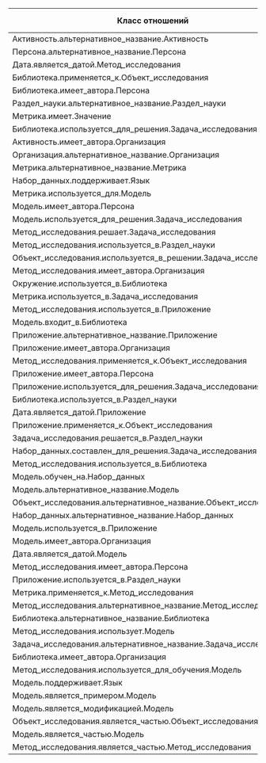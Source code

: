| Класс отношений | Полнота | Точность | F1-мера |
|--------------------------------------------------|---------|---------|------|
| Активность.альтернативное_название.Активность    |  1.00   |  1.00   | 1.00 |
| Персона.альтернативное_название.Персона          |  1.00   |  1.00   | 1.00 |
| Дата.является_датой.Метод_исследования           |  1.00   |  1.00   | 1.00 |
| Библиотека.применяется_к.Объект_исследования     |  1.00   |  1.00   | 1.00 |
| Библиотека.имеет_автора.Персона                  |  1.00   |  1.00   | 1.00 |
| Раздел_науки.альтернативное_название.Раздел_науки |  1.00   |  1.00   | 1.00 |
| Метрика.имеет.Значение                           |  0.98   |  1.00   | 0.98 |
| Библиотека.используется_для_решения.Задача_исследования |  0.95   |  1.00   | 0.97 |
| Активность.имеет_автора.Организация              |  1.00   |  0.93   | 0.96 |
| Организация.альтернативное_название.Организация  |  1.00   |  0.93   | 0.96 |
| Метрика.альтернативное_название.Метрика          |  0.94   |  1.00   | 0.96 |
| Набор_данных.поддерживает.Язык                   |  1.00   |  0.92   | 0.95 |
| Метрика.используется_для.Модель                  |  0.96   |  0.93   | 0.94 |
| Модель.имеет_автора.Персона                      |  1.00   |  0.89   | 0.94 |
| Модель.используется_для_решения.Задача_исследования |  0.96   |  0.91   | 0.93 |
| Метод_исследования.решает.Задача_исследования    |  0.91   |  0.97   | 0.93 |
| Метод_исследования.используется_в.Раздел_науки   |  0.88   |  1.00   | 0.93 |
| Объект_исследования.используется_в_решении.Задача_исследования |  0.96   |  0.90   | 0.92 |
| Метод_исследования.имеет_автора.Организация      |  0.95   |  0.90   | 0.92 |
| Окружение.используется_в.Библиотека              |  1.00   |  0.86   | 0.92 |
| Метрика.используется_в.Задача_исследования       |  0.93   |  0.90   | 0.91 |
| Метод_исследования.используется_в.Приложение     |  1.00   |  0.84   | 0.91 |
| Модель.входит_в.Библиотека                       |  1.00   |  0.85   | 0.91 |
| Приложение.альтернативное_название.Приложение    |  1.00   |  0.85   | 0.91 |
| Приложение.имеет_автора.Организация              |  0.98   |  0.86   | 0.91 |
| Метод_исследования.применяется_к.Объект_исследования |  0.91   |  0.91   | 0.91 |
| Приложение.имеет_автора.Персона                  |  1.00   |  0.82   | 0.90 |
| Приложение.используется_для_решения.Задача_исследования |  0.95   |  0.87   | 0.90 |
| Библиотека.используется_в.Раздел_науки           |  0.83   |  1.00   | 0.90 |
| Дата.является_датой.Приложение                   |  1.00   |  0.81   | 0.89 |
| Приложение.применяется_к.Объект_исследования     |  0.94   |  0.86   | 0.89 |
| Задача_исследования.решается_в.Раздел_науки      |  0.84   |  0.96   | 0.89 |
| Набор_данных.составлен_для_решения.Задача_исследования |  0.83   |  0.96   | 0.89 |
| Метод_исследования.используется_в.Библиотека     |  1.00   |  0.81   | 0.89 |
| Модель.обучен_на.Набор_данных                    |  0.80   |  1.00   | 0.88 |
| Модель.альтернативное_название.Модель            |  0.96   |  0.78   | 0.86 |
| Объект_исследования.альтернативное_название.Объект_исследования |  1.00   |  0.75   | 0.85 |
| Набор_данных.альтернативное_название.Набор_данных |  0.75   |  1.00   | 0.85 |
| Модель.используется_в.Приложение                 |  1.00   |  0.73   | 0.84 |
| Модель.имеет_автора.Организация                  |  0.91   |  0.78   | 0.84 |
| Дата.является_датой.Модель                       |  0.93   |  0.75   | 0.83 |
| Метод_исследования.имеет_автора.Персона          |  0.95   |  0.73   | 0.82 |
| Приложение.используется_в.Раздел_науки           |  0.71   |  0.93   | 0.80 |
| Метрика.применяется_к.Метод_исследования         |  0.84   |  0.78   | 0.80 |
| Метод_исследования.альтернативное_название.Метод_исследования |  0.97   |  0.68   | 0.79 |
| Библиотека.альтернативное_название.Библиотека    |  0.75   |  0.85   | 0.79 |
| Метод_исследования.использует.Модель             |  0.94   |  0.68   | 0.78 |
| Задача_исследования.альтернативное_название.Задача_исследования |  1.00   |  0.63   | 0.77 |
| Библиотека.имеет_автора.Организация              |  0.77   |  0.77   | 0.76 |
| Метод_исследования.используется_для_обучения.Модель |  0.73   |  0.64   | 0.68 |
| Модель.поддерживает.Язык                         |  0.54   |  0.95   | 0.68 |
| Модель.является_примером.Модель                  |  0.41   |  0.88   | 0.55 |
| Модель.является_модификацией.Модель              |  0.40   |  0.80   | 0.53 |
| Объект_исследования.является_частью.Объект_исследования |  0.28   |  1.00   | 0.43 |
| Модель.является_частью.Модель                    |  0.33   |  0.60   | 0.42 |
| Метод_исследования.является_частью.Метод_исследования |  0.26   |  0.66   | 0.37 |